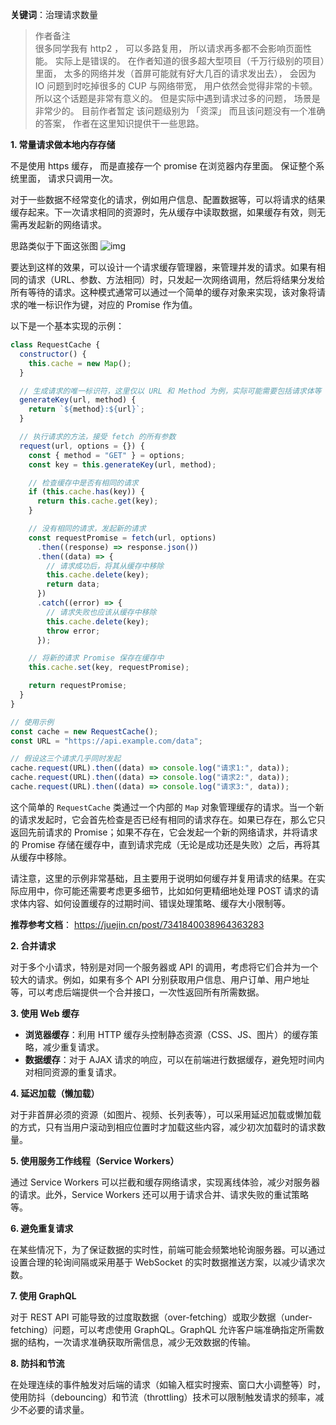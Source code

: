 **关键词**：治理请求数量

> 作者备注  
> 很多同学我有 http2 ， 可以多路复用， 所以请求再多都不会影响页面性能。 实际上是错误的。
> 在作者知道的很多超大型项目（千万行级别的项目）里面， 太多的网络并发（首屏可能就有好大几百的请求发出去）， 会因为 IO 问题到时吃掉很多的 CUP 与网络带宽， 用户依然会觉得非常的卡顿。
> 所以这个话题是非常有意义的。 但是实际中遇到请求过多的问题， 场景是非常少的。
> 目前作者暂定 该问题级别为 「资深」
> 而且该问题没有一个准确的答案， 作者在这里知识提供干一些思路。

**1. 常量请求做本地内存存储**

不是使用 https 缓存， 而是直接存一个 promise 在浏览器内存里面。 保证整个系统里面， 请求只调用一次。

对于一些数据不经常变化的请求，例如用户信息、配置数据等，可以将请求的结果缓存起来。下一次请求相同的资源时，先从缓存中读取数据，如果缓存有效，则无需再发起新的网络请求。

思路类似于下面这张图
![img](https://p6-juejin.byteimg.com/tos-cn-i-k3u1fbpfcp/b6ce7486c01f451684160a7738c6417e~tplv-k3u1fbpfcp-jj-mark:3024:0:0:0:q75.awebp#?w=1103&h=401&s=57837&e=png&b=fdfdfd)

要达到这样的效果，可以设计一个请求缓存管理器，来管理并发的请求。如果有相同的请求（URL、参数、方法相同）时，只发起一次网络调用，然后将结果分发给所有等待的请求。这种模式通常可以通过一个简单的缓存对象来实现，该对象将请求的唯一标识作为键，对应的 Promise 作为值。

以下是一个基本实现的示例：

```javascript
class RequestCache {
  constructor() {
    this.cache = new Map();
  }

  // 生成请求的唯一标识符，这里仅以 URL 和 Method 为例，实际可能需要包括请求体等
  generateKey(url, method) {
    return `${method}:${url}`;
  }

  // 执行请求的方法，接受 fetch 的所有参数
  request(url, options = {}) {
    const { method = "GET" } = options;
    const key = this.generateKey(url, method);

    // 检查缓存中是否有相同的请求
    if (this.cache.has(key)) {
      return this.cache.get(key);
    }

    // 没有相同的请求，发起新的请求
    const requestPromise = fetch(url, options)
      .then((response) => response.json())
      .then((data) => {
        // 请求成功后，将其从缓存中移除
        this.cache.delete(key);
        return data;
      })
      .catch((error) => {
        // 请求失败也应该从缓存中移除
        this.cache.delete(key);
        throw error;
      });

    // 将新的请求 Promise 保存在缓存中
    this.cache.set(key, requestPromise);

    return requestPromise;
  }
}

// 使用示例
const cache = new RequestCache();
const URL = "https://api.example.com/data";

// 假设这三个请求几乎同时发起
cache.request(URL).then((data) => console.log("请求1:", data));
cache.request(URL).then((data) => console.log("请求2:", data));
cache.request(URL).then((data) => console.log("请求3:", data));
```

这个简单的 `RequestCache` 类通过一个内部的 `Map` 对象管理缓存的请求。当一个新的请求发起时，它会首先检查是否已经有相同的请求存在。如果已存在，那么它只返回先前请求的 Promise；如果不存在，它会发起一个新的网络请求，并将请求的 Promise 存储在缓存中，直到请求完成（无论是成功还是失败）之后，再将其从缓存中移除。

请注意，这里的示例非常基础，且主要用于说明如何缓存并复用请求的结果。在实际应用中，你可能还需要考虑更多细节，比如如何更精细地处理 POST 请求的请求体内容、如何设置缓存的过期时间、错误处理策略、缓存大小限制等。

**推荐参考文档**： https://juejin.cn/post/7341840038964363283

**2. 合并请求**

对于多个小请求，特别是对同一个服务器或 API 的调用，考虑将它们合并为一个较大的请求。例如，如果有多个 API 分别获取用户信息、用户订单、用户地址等，可以考虑后端提供一个合并接口，一次性返回所有所需数据。

**3. 使用 Web 缓存**

- **浏览器缓存**：利用 HTTP 缓存头控制静态资源（CSS、JS、图片）的缓存策略，减少重复请求。
- **数据缓存**：对于 AJAX 请求的响应，可以在前端进行数据缓存，避免短时间内对相同资源的重复请求。

**4. 延迟加载（懒加载）**

对于非首屏必须的资源（如图片、视频、长列表等），可以采用延迟加载或懒加载的方式，只有当用户滚动到相应位置时才加载这些内容，减少初次加载时的请求数量。

**5. 使用服务工作线程（Service Workers）**

通过 Service Workers 可以拦截和缓存网络请求，实现离线体验，减少对服务器的请求。此外，Service Workers 还可以用于请求合并、请求失败的重试策略等。

**6. 避免重复请求**

在某些情况下，为了保证数据的实时性，前端可能会频繁地轮询服务器。可以通过设置合理的轮询间隔或采用基于 WebSocket 的实时数据推送方案，以减少请求次数。

**7. 使用 GraphQL**

对于 REST API 可能导致的过度取数据（over-fetching）或取少数据（under-fetching）问题，可以考虑使用 GraphQL。GraphQL 允许客户端准确指定所需数据的结构，一次请求准确获取所需信息，减少无效数据的传输。

**8. 防抖和节流**

在处理连续的事件触发对后端的请求（如输入框实时搜索、窗口大小调整等）时，使用防抖（debouncing）和节流（throttling）技术可以限制触发请求的频率，减少不必要的请求量。
